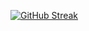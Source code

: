 [![GitHub Streak](https://streak-stats.demolab.com?user=sudo-mario&border_radius=6)](https://github.com/sudo-mario)
